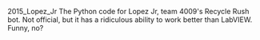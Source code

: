 2015_Lopez_Jr
The Python code for Lopez Jr, team 4009's Recycle Rush bot.
Not official, but it has a ridiculous ability to work better than LabVIEW. Funny, no?
